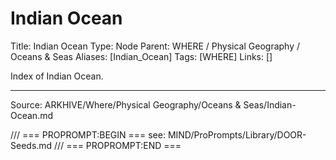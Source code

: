 # Indian Ocean

Title: Indian Ocean
Type: Node
Parent: WHERE / Physical Geography / Oceans & Seas
Aliases: [Indian_Ocean]
Tags: [WHERE]
Links: []

Index of Indian Ocean.

---
Source: ARKHIVE/Where/Physical Geography/Oceans & Seas/Indian-Ocean.md

/// === PROPROMPT:BEGIN ===
see: MIND/ProPrompts/Library/DOOR-Seeds.md
/// === PROPROMPT:END ===
